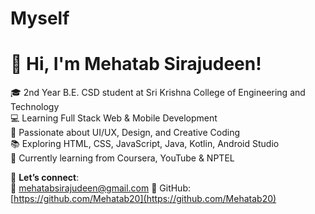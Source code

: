 # Myself
# 👋 Hi, I'm Mehatab Sirajudeen!

🎓 2nd Year B.E. CSD student at Sri Krishna College of Engineering and Technology  
💻 Learning Full Stack Web & Mobile Development  
🎨 Passionate about UI/UX, Design, and Creative Coding  
📚 Exploring HTML, CSS, JavaScript, Java, Kotlin, Android Studio  
🎯 Currently learning from Coursera, YouTube & NPTEL


🔗 **Let’s connect**:  
📧 mehatabsirajudeen@gmail.com 
🔗 GitHub: [https://github.com/Mehatab20](https://github.com/Mehatab20)
